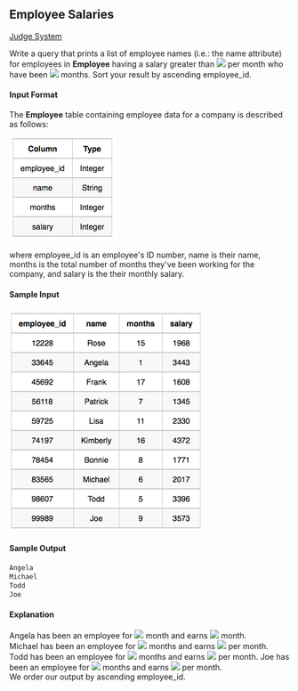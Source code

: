## Employee Salaries

[Judge System](https://www.hackerrank.com/challenges/salary-of-employees/problem)

Write a query that prints a list of employee names (i.e.: the name attribute) for employees in **Employee** having a salary greater than <img src="https://latex.codecogs.com/svg.latex?\Large&space;$2000"> per month who have been <img src="https://latex.codecogs.com/svg.latex?\Large&space;10"> months. Sort your result by ascending employee_id.
#### Input Format

The **Employee** table containing employee data for a company is described as follows:

![](https://github.com/andy489/Database/blob/master/assets/Employee%20Names%2001.png)

where employee_id is an employee's ID number, name is their name, months is the total number of months they've been working for the company, and salary is the their monthly salary.

#### Sample Input

![](https://github.com/andy489/Database/blob/master/assets/Employee%20Names%2002.png)

#### Sample Output
```
Angela
Michael
Todd
Joe
```
#### Explanation

Angela has been an employee for <img src="https://latex.codecogs.com/svg.latex?\Large&space;1"> month and earns <img src="https://latex.codecogs.com/svg.latex?\Large&space;$3443"> month.<br>
Michael has been an employee for <img src="https://latex.codecogs.com/svg.latex?\Large&space;6"> months and earns <img src="https://latex.codecogs.com/svg.latex?\Large&space;2017"> per month.<br>
Todd has been an employee for <img src="https://latex.codecogs.com/svg.latex?\Large&space;5"> months and earns <img src="https://latex.codecogs.com/svg.latex?\Large&space;3396"> per month.
Joe has been an employee for <img src="https://latex.codecogs.com/svg.latex?\Large&space;9"> months and earns <img src="https://latex.codecogs.com/svg.latex?\Large&space;3573"> per month.<br>
We order our output by ascending employee_id.
